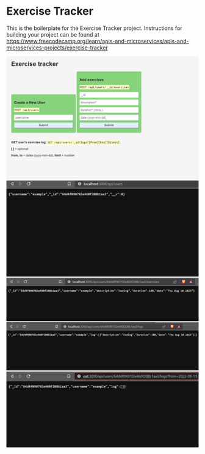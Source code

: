 # Exercise Tracker

This is the boilerplate for the Exercise Tracker project. Instructions for building your project can be found at https://www.freecodecamp.org/learn/apis-and-microservices/apis-and-microservices-projects/exercise-tracker

![img1](./public/Images/Ekran%20Görüntüsü%20(147).png)
![img1](./public/Images/Ekran%20Görüntüsü%20(148).png)
![img1](./public/Images/Ekran%20Görüntüsü%20(149).png)
![img1](./public/Images/Ekran%20Görüntüsü%20(150).png)
![img1](./public/Images/Ekran%20Görüntüsü%20(151).png)
